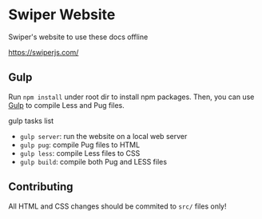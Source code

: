 # Swiper Website

Swiper's website to use these docs offline

https://swiperjs.com/

## Gulp

Run `npm install` under root dir to install npm packages.
Then, you can use [Gulp](https://gulpjs.com/) to compile Less and Pug files.

gulp tasks list

- `gulp server`: run the website on a local web server
- `gulp pug`: compile Pug files to HTML
- `gulp less`: compile Less files to CSS
- `gulp build`: compile both Pug and LESS files


## Contributing

All HTML and CSS changes should be commited to `src/` files only!
